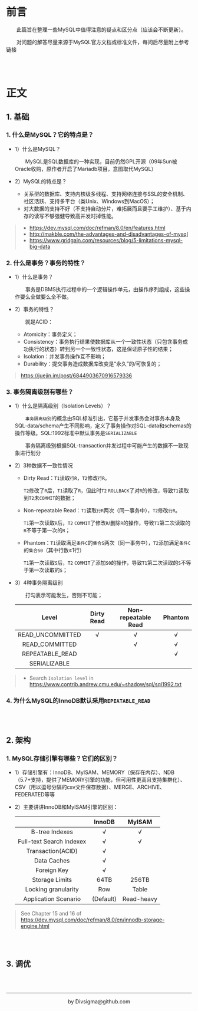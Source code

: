 # 前言

&ensp;&ensp;&ensp;&ensp;此篇旨在整理一些MySQL中值得注意的疑点和区分点（应该会不断更新）。

&ensp;&ensp;&ensp;&ensp;对问题的解答尽量来源于MySQL官方文档或标准文件，每问后尽量附上参考链接



<br />

<br />

# 正文

## 1. 基础

### 1. 什么是MySQL？它的特点是？

- 1）什么是MySQL？

  &ensp;&ensp;&ensp;&ensp;MySQL是SQL数据库的一种实现，目前仍然GPL开源（09年Sun被Oracle收购，原作者开启了Mariadb项目，意图取代MySQL）

- 2）MySQL的特点是？

  - 关系型的数据库、支持内核级多线程、支持网络连接与SSL的安全机制、社区活跃、支持多平台（类Unix、Windows到MacOS）；
  - 对大数据的支持不好（不支持自动分片，难拓展而且要手工维护）、基于内存的读写不够强健导致高并发时掉性能。

> - https://dev.mysql.com/doc/refman/8.0/en/features.html
> - http://makble.com/the-advantages-and-disadvantages-of-mysql
> - https://www.gridgain.com/resources/blog/5-limitations-mysql-big-data



### 2. 什么是事务？事务的特性？

- 1）什么是事务？

  &ensp;&ensp;&ensp;&ensp;事务是DBMS执行过程中的一个逻辑操作单元，由操作序列组成，这些操作要么全做要么全不做。

- 2）事务的特性？

  &ensp;&ensp;&ensp;&ensp;就是ACID：

  - Atomicity：事务定义；
  - Consistency：事务执行结果使数据库从一个一致性状态（只包含事务成功执行的状态）转到另一个一致性状态，这是保证原子性的结果；
  - Isolation：并发事务操作互不影响；
  - Durability：提交事务造成数据库改变是“永久”的/可恢复的；

> https://juejin.im/post/6844903670916579336



### 3. 事务隔离级别有哪些？

- 1）什么是隔离级别（Isolation Levels）？

  &ensp;&ensp;&ensp;&ensp;`事务隔离级别`的概念由SQL标准引出，它基于并发事务会对事务本身及SQL-data/schema产生不同影响，定义了事务操作对SQL-data和schemas的操作等级。SQL:1992标准中默认事务是`SERIALIZABLE`

  &ensp;&ensp;&ensp;&ensp;事务隔离级别根据SQL-transaction并发过程中可能产生的数据不一致现象进行划分

- 2）3种数据不一致性情况

  - Dirty Read：`T1`读取`行R`，`T2`修改`行R`。

    `T2`修改了`R`后，`T1`读取了`R`，但此时`T2` `ROLLBACK`了对`R`的修改，导致`T1`读取到`T2`未`COMMIT`的数据；

  - Non-repeatable Read：`T1`读取`行R`两次（同一事务中），`T2`修改`行R`。

    `T1`第一次读取`R`后，`T2` `COMMIT`了修改`R`/删除`R`的操作，导致`T1`第二次读取的`R`不等于第一次的`R`；

  - Phantom：`T1`读取满足`条件C`的`集合S`两次（同一事务中），`T2`添加满足`条件C`的`集合S0`（其中行数≥1行）

    `T1`第一次读取`S`后，`T2` `COMMIT`了添加`S0`的操作，导致`T1`第二次读取的`S`不等于第一次读取的`S`；

- 3）4种事务隔离级别

  &ensp;&ensp;&ensp;&ensp;打勾表示可能发生，否则不可能；

  |      Level       | Dirty Read | Non-repeatable Read | Phantom |
  | :--------------: | :--------: | :-----------------: | :-----: |
  | READ_UNCOMMITTED |     √      |          √          |    √    |
  |  READ_COMMITTED  |            |          √          |    √    |
  | REPEATABLE_READ  |            |                     |    √    |
  |   SERIALIZABLE   |            |                     |         |

  

> - Search `Isolation level` in https://www.contrib.andrew.cmu.edu/~shadow/sql/sql1992.txt



### 4. 为什么MySQL的InnoDB默认采用`REPEATABLE_READ`







<br />

<br />

## 2. 架构

### 1. MySQL存储引擎有哪些？它们的区别？

- 1）存储引擎有：InnoDB、MyISAM、MEMORY（保存在内存）、NDB（5.7+支持，提供了MEMORY引擎的功能，但可用性更高且支持集群化）、CSV（用以逗号分隔的csv文件保存数据）、MERGE、ARCHIVE、FEDERATED等等

- 2）主要讲讲InnoDB和MyISAM引擎的区别：

  |                          |  InnoDB   |   MyISAM   |
  | :----------------------: | :-------: | :--------: |
  |      B-tree Indexes      |     √     |     √      |
  | Full-text Search Indexex |     √     |     √      |
  |    Transaction(ACID)     |     √     |            |
  |       Data Caches        |     √     |            |
  |       Foreign Key        |     √     |            |
  |      Storage Limits      |   64TB    |   256TB    |
  |   Locking granularity    |    Row    |   Table    |
  |   Application Scenario   | (Default) | Read-heavy |

> See Chapter 15 and 16 of https://dev.mysql.com/doc/refman/8.0/en/innodb-storage-engine.html



<br />

<br />

## 3. 调优



<br />

<br />

----



<div align="center">by Divsigma@github.com</div>